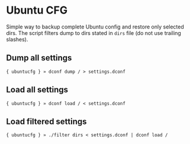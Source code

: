 # Ubuntu CFG

Simple way to backup complete Ubuntu config and restore only selected dirs. The script filters dump to dirs stated in `dirs` file (do not use trailing slashes).

## Dump all settings

   ```
   { ubuntucfg } » dconf dump / > settings.dconf
   ```

## Load all settings

   ```
   { ubuntucfg } » dconf load / < settings.dconf
   ```

## Load filtered settings

   ```
   { ubuntucfg } » ./filter dirs < settings.dconf | dconf load /
   ```
